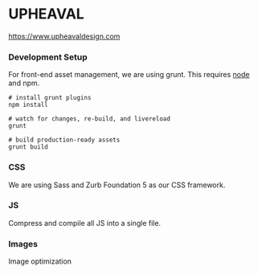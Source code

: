 # UPHEAVAL #
https://www.upheavaldesign.com


### Development Setup

For front-end asset management, we are using grunt.
This requires [node](http://nodejs.org/download/) and npm.

	# install grunt plugins
	npm install
	
	# watch for changes, re-build, and livereload
	grunt

	# build production-ready assets
	grunt build


### CSS

We are using Sass and Zurb Foundation 5 as our CSS framework.


### JS

Compress and compile all JS into a single file.


### Images

Image optimization